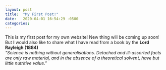 ```yaml
---
layout: post
title:  "My First Post!"
date:   2020-04-01 16:54:29 -0500
categories: 
---
```

This is my first post for my own website! New thing will be coming up soon!
But I would also like to share what I have read from a book by the **Lord
Rayleigh (1884)**<br/> *"Science is nothing without generalisations. Detached
and ill-assorted facts are only raw material, and in the absence of a
theoretical solvent, have but little nutritive value."*
